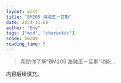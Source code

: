 ```yaml
---
layout: post
title: "BM205 海贼王－艾斯"
date: 2024-11-20
author: "Bny"
tags: ["mod", "character"]
scode: bm205
reading_time: 5
---
```


> 帮助你了解“BM205 海贼王－艾斯”功能...

内容后续填充。
